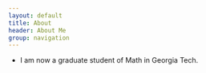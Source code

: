 ```yaml
---
layout: default
title: About
header: About Me
group: navigation
---
```


- I am now a graduate student of Math in Georgia Tech.
